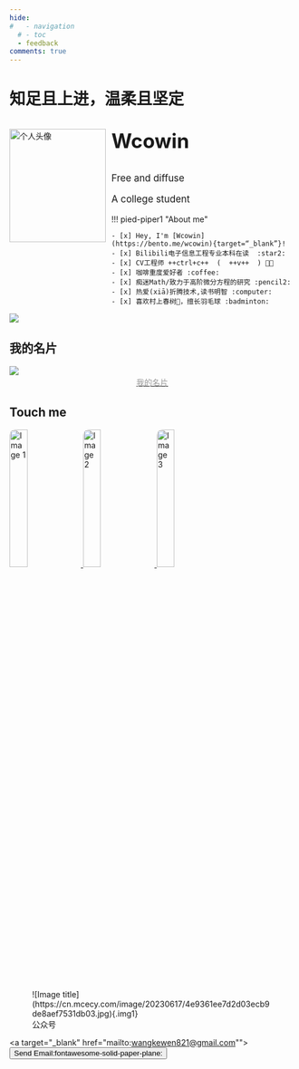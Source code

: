 ```yaml
---
hide:
#   - navigation
  # - toc
  - feedback
comments: true
---
```

<body>
    <div class="loader">
        <div class="spinner">
            <div class="rect1"></div>
            <div class="rect2"></div>
            <div class="rect3"></div>
            <div class="rect4"></div>
        </div>
    </div>
    <!-- 此处添加你的页面内容 -->
    <script>
        // 等待页面加载完毕
        window.addEventListener('load', function() {
            // 获取加载动画元素
            var loader = document.querySelector('.loader');
            // 隐藏加载动画
            loader.style.display = 'none';
        });
    </script>
</body>

# 知足且上进，温柔且坚定
<div>
  <img src="https://cn.mcecy.com/image/20231006/a05f708fb7b0426e7a5786669d5b1386.png" width="170" height="200" alt="个人头像" align="left" style="margin-right: 10px;" />
  <p style="font-size: 2.5em"><strong>Wcowin</strong></p>
  <p style="font-size: 1.2em">Free and diffuse</p>
  <p style="font-size: 1.2em">A college student</p>
</div>


!!! pied-piper1 "About me"
    
    - [x] Hey, I'm [Wcowin](https://bento.me/wcowin){target=“_blank”}!
    - [x] Bilibili电子信息工程专业本科在读  :star2:
    - [x] CV工程师 ++ctrl+c++  (  ++v++  ) 🧑‍💻
    - [x] 咖啡重度爱好者 :coffee:
    - [x] 痴迷Math/致力于高阶微分方程的研究 :pencil2:
    - [x] 热爱(xiā)折腾技术,读书明智 :computer: 
    - [x] 喜欢村上春树📖，擅长羽毛球 :badminton: 
     

<!-- - [x] <a href="https://github.com/Wcowin" target="_blank"><button class="buttonxuan3">找到我:simple-github:</button></a>:material-arrow-right:&#x1F4A1;  -->


<img class="img1" src="https://cn.mcecy.com/image/20230220/f10604560a2119667fb3aca1da299e1a.jpeg">

## 我的名片

<a href="https://muselink.cc/Wcowin" target="_blank">
  <img src="https://pbxt.replicate.delivery/hlNUcSkvwvYyOVrVC1E4bSWtX5gLQDzd1dAehfgiRAdtzxdRA/out..jpg"  >
  <center>
    <div style="color:orange; 
    color: #999;
    padding: 2px;">我的名片</div>
  </center>  
</a>
<!-- <img class="img1" src="https://cn.mcecy.com/image/20230617/4e9361ee7d2d03ecb9de8aef7531db03.jpg"> -->





## Touch me

<div class="image-container">
  <a href="https://twitter.com/wcowin_" target="_blank">
    <img src="https://cn.mcecy.com/image/20231006/bf81886879255799f477a8989d314833.png" alt="Image 1" style="border-radius: 10px; width: 25%;">
  </a>
  <a href="https://www.instagram.com/wcowin_/" target="_blank">
    <img src="https://cn.mcecy.com/image/20231006/892950af21d09c98d403ebc378a21899.png" alt="Image 2" style="border-radius: 10px; width: 25%;">
  </a>
  <a href="https://github.com/wcowin" target="_blank">
    <img src="https://cn.mcecy.com/image/20231006/6cc108417b5f9ab5ae53c2376d6036d8.png" alt="Image 3" style="border-radius: 10px; width: 25%;">
  </a>
</div>

<figure markdown >
  ![Image title](https://cn.mcecy.com/image/20230617/4e9361ee7d2d03ecb9de8aef7531db03.jpg){.img1}
  <figcaption>公众号</figcaption>
</figure>

<!-- [Send Email :fontawesome-solid-paper-plane:](mailto:<1135801806@qq.com>){.md-button} -->
<a target="_blank"  href="mailto:wangkewen821@gmail.com""><button class="buttonxuan2" style="vertical-align:middle" ><span>Send Email:fontawesome-solid-paper-plane: </span></button></a> 


<head>
<!-- Start of Howxm client code snippet -->
<script>
function _howxm(){_howxmQueue.push(arguments)}
window._howxmQueue=window._howxmQueue||[];
_howxm('setAppID','14429fca-cac1-4551-a472-b046a96ebb75');
(function(){var scriptId='howxm_script';
if(!document.getElementById(scriptId)){
var e=document.createElement('script'),
t=document.getElementsByTagName('script')[0];
e.setAttribute('id',scriptId);
e.type='text/javascript';e.async=!0;
e.src='https://static.howxm.com/sdk.js';
t.parentNode.insertBefore(e,t)}})();
</script>
<!-- End of Howxm client code snippet -->
<script src="//code.tidio.co/6jmawe9m5wy4ahvlhub2riyrnujz7xxi.js" async></script>
</head>
